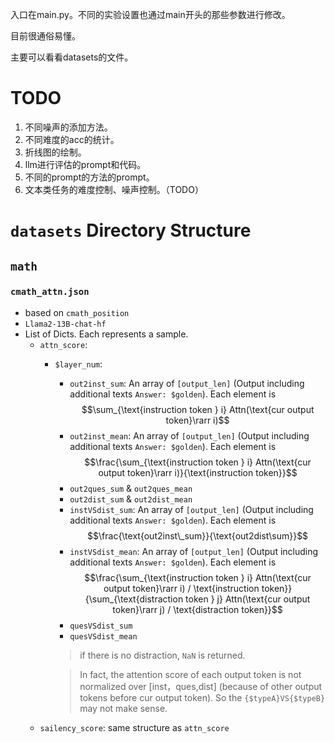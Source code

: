 入口在main.py。不同的实验设置也通过main开头的那些参数进行修改。      

目前很通俗易懂。      

主要可以看看datasets的文件。      

# TODO      
1. 不同噪声的添加方法。      
2. 不同难度的acc的统计。      
3. 折线图的绘制。      
4. llm进行评估的prompt和代码。      
5. 不同的prompt的方法的prompt。      
6. 文本类任务的难度控制、噪声控制。（TODO）      



# `datasets` Directory  Structure
## `math`
### `cmath_attn.json`

- based on `cmath_position`
- `Llama2-13B-chat-hf`
- List of Dicts. Each represents a sample.
    - `attn_score`: 
        - `$layer_num`: 
            - `out2inst_sum`: 
            An array of `[output_len]` (Output including additional texts `Answer: $golden`). Each element is 
            $$\sum_{\text{instruction token } i} Attn(\text{cur output token}\rarr i)$$
            - `out2inst_mean`:
            An array of `[output_len]` (Output including additional texts `Answer: $golden`). Each element is 
            $$\frac{\sum_{\text{instruction token } i} Attn(\text{cur output token}\rarr i)}{\text{instruction token}}$$
            - `out2ques_sum` & `out2ques_mean`
            - `out2dist_sum` & `out2dist_mean`
            - `instVSdist_sum`: 
            An array of `[output_len]` (Output including additional texts `Answer: $golden`). Each element is 
            $$\frac{\text{out2inst\_sum}}{\text{out2dist\sum}}$$
            - `instVSdist_mean`:
            An array of `[output_len]` (Output including additional texts `Answer: $golden`). Each element is $$\frac{\sum_{\text{instruction token } i} Attn(\text{cur output token}\rarr i) / \text{instruction token}}{\sum_{\text{distraction token } j} Attn(\text{cur output token}\rarr j) / \text{distraction token}}$$
            - `quesVSdist_sum`
            - `quesVSdist_mean`
            > if there is no distraction, `NaN` is returned.
            
            > In fact, the attention score of each output token is not normalized over [inst，ques,dist] (because of other output tokens before cur output token). So the `{$typeA}VS{$typeB}` may not make sense.
    - `sailency_score`: same structure as `attn_score`
